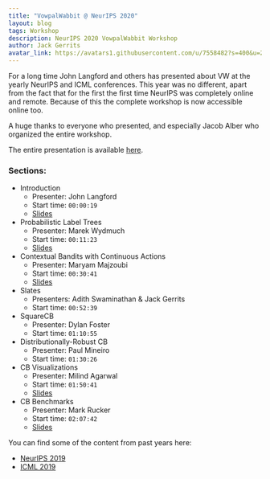 ```yaml
---
title: "VowpalWabbit @ NeurIPS 2020"
layout: blog
tags: Workshop
description: NeurIPS 2020 VowpalWabbit Workshop
author: Jack Gerrits
avatar_link: https://avatars1.githubusercontent.com/u/7558482?s=400&u=21e4cca683799d65a20a4cf3d11d0c17853ef9cb&v=4
---
```


For a long time John Langford and others has presented about VW at the yearly NeurIPS and ICML conferences. This year was no different, apart from the fact that for the first the first time NeurIPS was completely online and remote. Because of this the complete workshop is now accessible online too.

A huge thanks to everyone who presented, and especially Jacob Alber who organized the entire workshop.

The entire presentation is available [here](https://slideslive.com/38942331/vowpal-wabbit).

<div class = "row">
    <div class = "col">
        <div id="presentation-embed-38942331"></div>
        <script src='https://slideslive.com/embed_presentation.js'></script>
        <script>
            embed = new SlidesLiveEmbed('presentation-embed-38942331', {
                presentationId: '38942331',
                autoPlay: false
            });
        </script>
    </div>
</div>

### Sections:

- Introduction
    - Presenter: John Langford
    - Start time: `00:00:19`
    - [Slides](/assets/files/01_VWIntroduction.pdf)
- Probabilistic Label Trees
    - Presenter: Marek Wydmuch
    - Start time: `00:11:23`
    - [Slides](/assets/files/02_PLT.pdf)
- Contextual Bandits with Continuous Actions
    - Presenter: Maryam Majzoubi
    - Start time: `00:30:41`
    - [Slides](/assets/files/03_CBWithContinuousActions.pdf)
- Slates
    - Presenters: Adith Swaminathan & Jack Gerrits
    - Start time: `00:52:39`
- SquareCB
    - Presenter: Dylan Foster
    - Start time: `01:10:55`
- Distributionally-Robust CB
    - Presenter: Paul Mineiro
    - Start time: `01:30:26`
- CB Visualizations
    - Presenter: Milind Agarwal
    - Start time: `01:50:41`
    - [Slides](/assets/files/07_RLOS_CBVisualization.pdf)
- CB Benchmarks
    - Presenter: Mark Rucker
    - Start time: `02:07:42`
    - [Slides](/assets/files/08_RLOS_CoBa.pdf)


 You can find some of the content from past years here:
- [NeurIPS 2019](https://github.com/VowpalWabbit/NeurIPS2019)
- [ICML 2019](https://github.com/VowpalWabbit/icml2019)